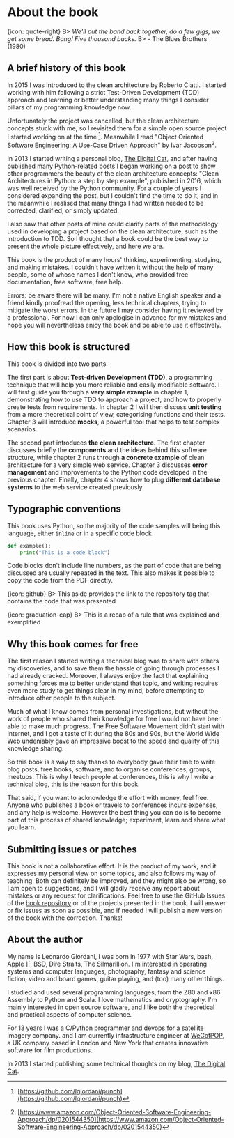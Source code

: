 # About the book

{icon: quote-right}
B> _We'll put the band back together, do a few gigs, we get some bread. Bang! Five thousand bucks._
B> - The Blues Brothers (1980)

## A brief history of this book

In 2015 I was introduced to the clean architecture by Roberto Ciatti. I started working with him following a strict Test-Driven Development (TDD) approach and learning or better understanding many things I consider pillars of my programming knowledge now.

Unfortunately the project was cancelled, but the clean architecture concepts stuck with me, so I revisited them for a simple open source project I started working on at the time [^punch]. Meanwhile I read "Object Oriented Software Engineering: A Use-Case Driven Approach" by Ivar Jacobson[^ivar-jacobson-book].

[^punch]: [https://github.com/lgiordani/punch](https://github.com/lgiordani/punch)
[^ivar-jacobson-book]: [https://www.amazon.com/Object-Oriented-Software-Engineering-Approach/dp/0201544350](https://www.amazon.com/Object-Oriented-Software-Engineering-Approach/dp/0201544350)

In 2013 I started writing a personal blog, [The Digital Cat](http://blog.thedigitalcatonline.com/), and after having published many Python-related posts I began working on a post to show other programmers the beauty of the clean architecture concepts: "Clean Architectures in Python: a step by step example", published in 2016, which was well received by the Python community. For a couple of years I considered expanding the post, but I couldn't find the time to do it, and in the meanwhile I realised that many things I had written needed to be corrected, clarified, or simply updated.

I also saw that other posts of mine could clarify parts of the methodology used in developing a project based on the clean architecture, such as the introduction to TDD. So I thought that a book could be the best way to present the whole picture effectively, and here we are.

This book is the product of many hours' thinking, experimenting, studying, and making mistakes. I couldn't have written it without the help of many people, some of whose names I don't know, who provided free documentation, free software, free help.

Errors: be aware there will be many. I'm not a native English speaker and a friend kindly proofread the opening, less technical chapters, trying to mitigate the worst errors. In the future I may consider having it reviewed by a professional. For now I can only apologise in advance for my mistakes and hope you will nevertheless enjoy the book and be able to use it effectively.

## How this book is structured

This book is divided into two parts.

The first part is about **Test-driven Development (TDD)**, a programming technique that will help you more reliable and easily modifiable software. I will first guide you through a **very simple example** in chapter 1, demonstrating how to use TDD to approach a project, and how to properly create tests from requirements. In chapter 2 I will then discuss **unit testing** from a more theoretical point of view, categorising functions and their tests. Chapter 3 will introduce **mocks**, a powerful tool that helps to test complex scenarios.

The second part introduces **the clean architecture**. The first chapter discusses briefly the **components** and the ideas behind this software structure, while chapter 2 runs through **a concrete example** of clean architecture for a very simple web service. Chapter 3 discusses **error management** and improvements to the Python code developed in the previous chapter. Finally, chapter 4 shows how to plug **different database systems** to the web service created previously.

## Typographic conventions

This book uses Python, so the majority of the code samples will being this language, either `inline` or in a specific code block

``` python
def example():
    print("This is a code block")
```

Code blocks don't include line numbers, as the part of code that are being discussed are usually repeated in the text. This also makes it possible to copy the code from the PDF directly.

{icon: github}
B> This aside provides the link to the repository tag that contains the code that was presented

{icon: graduation-cap}
B> This is a recap of a rule that was explained and exemplified

## Why this book comes for free

The first reason I started writing a technical blog was to share with others my discoveries, and to save them the hassle of going through processes I had already cracked. Moreover, I always enjoy the fact that explaining something forces me to better understand that topic, and writing requires even more study to get things clear in my mind, before attempting to introduce other people to the subject.

Much of what I know comes from personal investigations, but without the work of people who shared their knowledge for free I would not have been able to make much progress. The Free Software Movement didn't start with Internet, and I got a taste of it during the 80s and 90s, but the World Wide Web undeniably gave an impressive boost to the speed and quality of this knowledge sharing.

So this book is a way to say thanks to everybody gave their time to write blog posts, free books, software, and to organise conferences, groups, meetups. This is why I teach people at conferences, this is why I write a technical blog, this is the reason for this book.

That said, if you want to acknowledge the effort with money, feel free. Anyone who publishes a book or travels to conferences incurs expenses, and any help is welcome. However the best thing you can do is to become part of this process of shared knowledge; experiment, learn and share what you learn.

## Submitting issues or patches

This book is not a collaborative effort. It is the product of my work, and it expresses my personal view on some topics, and also follows my way of teaching. Both can definitely be improved, and they might also be wrong, so I am open to suggestions, and I will gladly receive any report about mistakes or any request for clarifications. Feel free to use the GitHub Issues of the [book repository](https://github.com/lgiordani/cabook/issues) or of the projects presented in the book. I will answer or fix issues as soon as possible, and if needed I will publish a new version of the book with the correction. Thanks!

## About the author

My name is Leonardo Giordani, I was born in 1977 with Star Wars, bash, Apple ][, BSD, Dire Straits, The Silmarillion. I'm interested in operating systems and computer languages, photography, fantasy and science fiction, video and board games, guitar playing, and (too) many other things.

I studied and used several programming languages, from the Z80 and x86 Assembly to Python and Scala. I love mathematics and cryptography. I'm mainly interested in open source software, and I like both the theoretical and practical aspects of computer science.

For 13 years I was a C/Python programmer and devops for a satellite imagery company. and I am currently infrastructure engineer at [WeGotPOP](https://www.wegotpop.com), a UK company based in London and New York that creates innovative software for film productions.

In 2013 I started publishing some technical thoughts on my blog, [The Digital Cat](http://thedigitalcatonline.com).
